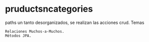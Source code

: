 # pruductsncategories
paths un tanto desorganizados, se realizan las acciones crud.
Temas

    Relaciones Muchos-a-Muchos.
    Métodos JPA.
    
    
    
